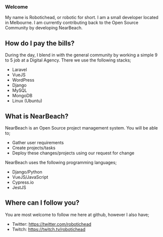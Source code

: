 ### Welcome

My name is Robotichead, or robotic for short. I am a small developer located in Melbourne. I am currently contributing back to the Open Source Community by developing NearBeach.

## How do I pay the bills?

During the day, I blend in with the general community by working a simple 9 to 5 job at a Digital Agency. There we use the following stacks;

- Laravel
- VueJS
- WordPress
- Django
- MySQL
- MongoDB
- Linux (Ubuntu)

## What is NearBeach?

NearBeach is an Open Source project management system. You will be able to;

- Gather user requirements
- Create projects/tasks
- Deploy these changes/projects using our request for change

NearBeach uses the following programming languages;

- Django/Python
- VueJS/JavaScript
- Cypress.io
- JestJS

## Where can I follow you?

You are most welcome to follow me here at github, however I also have;

- Twitter: https://twitter.com/robotichead
- Twitch: https://twitch.tv/robotichead
